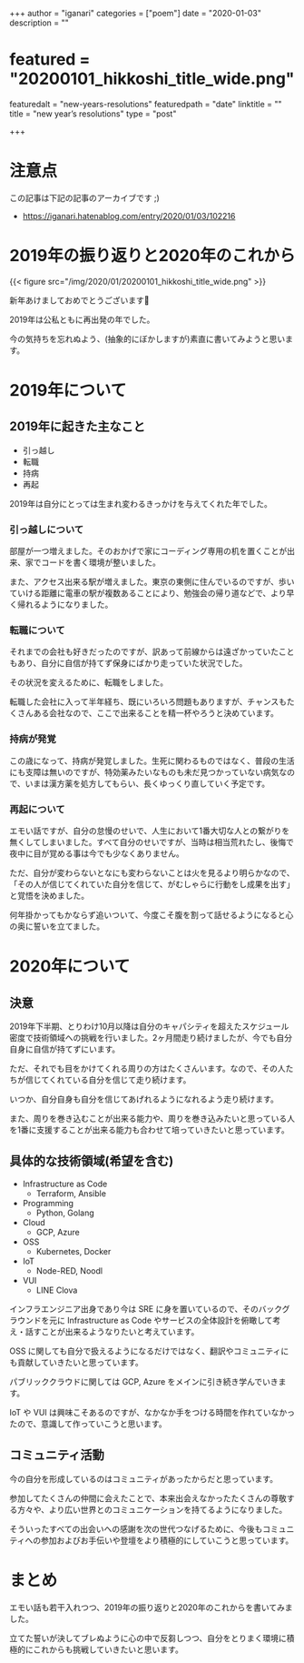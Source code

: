 +++
author = "iganari"
categories = ["poem"]
date = "2020-01-03"
description = ""
# featured = "20200101_hikkoshi_title_wide.png"
featuredalt = "new-years-resolutions"
featuredpath = "date"
linktitle = ""
title = "new year’s resolutions"
type = "post"

+++

# 注意点

この記事は下記の記事のアーカイブです ;)

+ https://iganari.hatenablog.com/entry/2020/01/03/102216

# 2019年の振り返りと2020年のこれから 

{{< figure src="/img/2020/01/20200101_hikkoshi_title_wide.png" >}}

新年あけましておめでとうございます🎍

2019年は公私ともに再出発の年でした。

今の気持ちを忘れぬよう、(抽象的にぼかしますが)素直に書いてみようと思います。

# 2019年について

## 2019年に起きた主なこと

+ 引っ越し
+  転職
+  持病
+  再起

2019年は自分にとっては生まれ変わるきっかけを与えてくれた年でした。

### 引っ越しについて

部屋が一つ増えました。そのおかげで家にコーディング専用の机を置くことが出来、家でコードを書く環境が整いました。

また、アクセス出来る駅が増えました。東京の東側に住んでいるのですが、歩いていける距離に電車の駅が複数あることにより、勉強会の帰り道などで、より早く帰れるようになりました。

### 転職について

それまでの会社も好きだったのですが、訳あって前線からは遠ざかっていたこともあり、自分に自信が持てず保身にばかり走っていた状況でした。

その状況を変えるために、転職をしました。

転職した会社に入って半年経ち、既にいろいろ問題もありますが、チャンスもたくさんある会社なので、ここで出来ることを精一杯やろうと決めています。

### 持病が発覚

この歳になって、持病が発覚しました。生死に関わるものではなく、普段の生活にも支障は無いのですが、特効薬みたいなものも未だ見つかっていない病気なので、いまは漢方薬を処方してもらい、長くゆっくり直していく予定です。

### 再起について

エモい話ですが、自分の怠慢のせいで、人生において1番大切な人との繋がりを無くしてしまいました。すべて自分のせいですが、当時は相当荒れたし、後悔で夜中に目が覚める事は今でも少なくありません。

ただ、自分が変わらないとなにも変わらないことは火を見るより明らかなので、「その人が信じてくれていた自分を信じて、がむしゃらに行動をし成果を出す」と覚悟を決めました。

何年掛かってもかならず追いついて、今度こそ腹を割って話せるようになると心の奥に誓いを立てました。


# 2020年について

## 決意

2019年下半期、とりわけ10月以降は自分のキャパシティを超えたスケジュール密度で技術領域への挑戦を行いました。2ヶ月間走り続けましたが、今でも自分自身に自信が持てずにいます。

ただ、それでも目をかけてくれる周りの方はたくさんいます。なので、その人たちが信じてくれている自分を信じて走り続けます。

いつか、自分自身も自分を信じてあげれるようになれるよう走り続けます。

また、周りを巻き込むことが出来る能力や、周りを巻き込みたいと思っている人を1番に支援することが出来る能力も合わせて培っていきたいと思っています。


## 具体的な技術領域(希望を含む)

+ Infrastructure as Code
  + Terraform, Ansible
+ Programming
  + Python, Golang
+ Cloud
  + GCP, Azure
+ OSS
  + Kubernetes, Docker
+ IoT
  + Node-RED, Noodl
+ VUI
  + LINE Clova

インフラエンジニア出身であり今は SRE に身を置いているので、そのバックグラウンドを元に Infrastructure as Code やサービスの全体設計を俯瞰して考え・話すことが出来るようなりたいと考えています。

OSS に関しても自分で扱えるようになるだけではなく、翻訳やコミュニティにも貢献していきたいと思っています。

パブリッククラウドに関しては GCP, Azure をメインに引き続き学んでいきます。

IoT や VUI は興味こそあるのですが、なかなか手をつける時間を作れていなかったので、意識して作っていこうと思います。

## コミュニティ活動

今の自分を形成しているのはコミュニティがあったからだと思っています。

参加してたくさんの仲間に会えたことで、本来出会えなかったたくさんの尊敬する方々や、より広い世界とのコミュニケーションを持てるようになりました。

そういったすべての出会いへの感謝を次の世代つなげるために、今後もコミュニティへの参加およびお手伝いや登壇をより積極的にしていこうと思っています。

# まとめ

エモい話も若干入れつつ、2019年の振り返りと2020年のこれからを書いてみました。

立てた誓いが決してブレぬように心の中で反芻しつつ、自分をとりまく環境に積極的にこれからも挑戦していきたいと思います。
